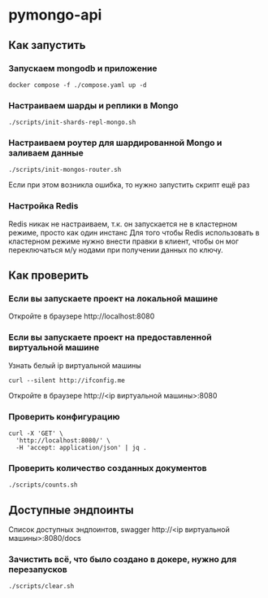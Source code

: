 # pymongo-api

## Как запустить

### Запускаем mongodb и приложение

```shell
docker compose -f ./compose.yaml up -d
```

### Настраиваем шарды и реплики в Mongo

```shell
./scripts/init-shards-repl-mongo.sh
```

### Настраиваем роутер для шардированной Mongo и заливаем данные

```shell
./scripts/init-mongos-router.sh
```

Если при этом возникла ошибка, то нужно запустить скрипт ещё раз

### Настройка Redis

Redis никак не настраиваем, т.к. он запускается не в кластерном режиме, просто как один инстанс
Для того чтобы Redis использовать в кластерном режиме нужно внести правки в клиент, чтобы
он мог переключаться м/у нодами при получении данных по ключу.

## Как проверить

### Если вы запускаете проект на локальной машине

Откройте в браузере http://localhost:8080

### Если вы запускаете проект на предоставленной виртуальной машине

Узнать белый ip виртуальной машины

```shell
curl --silent http://ifconfig.me
```

Откройте в браузере http://<ip виртуальной машины>:8080

### Проверить конфигурацию

```shell
curl -X 'GET' \
  'http://localhost:8080/' \
  -H 'accept: application/json' | jq .
```

### Проверить количество созданных документов

```shell
./scripts/counts.sh
```

## Доступные эндпоинты

Список доступных эндпоинтов, swagger http://<ip виртуальной машины>:8080/docs

### Зачистить всё, что было создано в докере, нужно для перезапусков

```shell
./scripts/clear.sh
```
